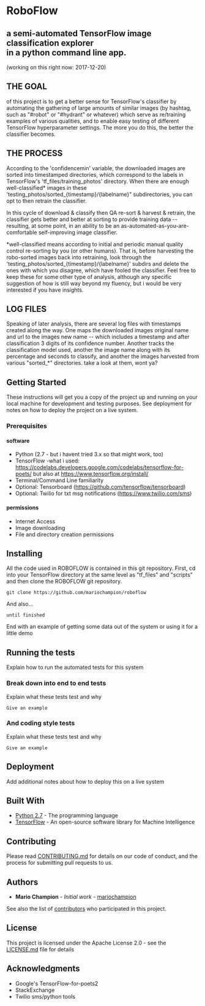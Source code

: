 # RoboFlow
## a semi-automated TensorFlow image classification explorer<br>in a python command line app.

(working on this right now: 2017-12-20)

## THE GOAL
of this project is to get a better sense for TensorFlow's classifier by automating the gathering of large amounts of similar images (by hashtag, such as "#robot" or "#hydrant" or whatever) which serve as re/training examples of various qualities, and to enable easy testing of different TensorFlow hyperparameter settings. The more you do this, the better the classifier becomes.

## THE PROCESS
According to the 'confidencemin' variable, the downloaded images are sorted into timestamped directories, which correspond to the labels in TensorFlow's 'tf_files/training_photos' directory. When there are enough well-classified* images in these 'testing_photos/sorted_{timestamp}/{labelname}" subdirectories, you can opt to then retrain the classifier. 

In this cycle of download & classify then QA re-sort & harvest & retrain, the classifier gets better and better at sorting to provide training data -- resulting, at some point, in an ability to be an as-automated-as-you-are-comfortable self-improving image classifier.

*well-classified means according to initial and periodic manual quality control re-sorting by you (or other humans). That is, before harvesting the robo-sorted images back into retraining, look through the 'testing_photos/sorted_{timestamp}/{labelname}' subdirs and delete the ones with which you disagree, which have fooled the classifier. Feel free to keep these for some other type of analysis, although any specific suggestion of how is still way beyond my fluency, but i would be very interested if you have insights. 

## LOG FILES
Speaking of later analysis, there are several log files with timestamps created along the way. One maps the downloaded images original name and url to the images new name -- which includes a timestamp and after classification 3 digits of its confidence number. Another tracks the classification model used, another the image name along with its percentage and seconds to classify, and another the images harvested from various "sorted_*" directories. take a look at them, wont ya?


## Getting Started

These instructions will get you a copy of the project up and running on your local machine for development and testing purposes. See deployment for notes on how to deploy the project on a live system.

### Prerequisites

#### software
* Python (2.7 - but i havent tried 3.x so that might work, too)
* TensorFlow -what i used: https://codelabs.developers.google.com/codelabs/tensorflow-for-poets/
  but also at https://www.tensorflow.org/install/
* Terminal/Command Line familiarity
* Optional: Tensorboard (https://github.com/tensorflow/tensorboard)
* Optional: Twilio for txt msg notifications (https://www.twilio.com/sms)


#### permissions
* Internet Access
* Image downloading
* File and directory creation permissions


## Installing

All the code used in ROBOFLOW is contained in this git repository. First, cd into your TensorFlow directory
at the same level as "tf_files" and "scripts" and then clone the ROBOFLOW git repository.

```
git clone https://github.com/mariochampion/roboflow
```

And also...

```
until finished
```

End with an example of getting some data out of the system or using it for a little demo

## Running the tests

Explain how to run the automated tests for this system

### Break down into end to end tests

Explain what these tests test and why

```
Give an example
```

### And coding style tests

Explain what these tests test and why

```
Give an example
```

## Deployment

Add additional notes about how to deploy this on a live system

## Built With

* [Python 2.7](https://docs.python.org/2/index.html/) - The programming language
* [TensorFlow](https://www.tensorflow.org/) - An open-source software library for Machine Intelligence

## Contributing

Please read [CONTRIBUTING.md](https://gist.github.com/PurpleBooth/b24679402957c63ec426) for details on our code of conduct, and the process for submitting pull requests to us.


## Authors

* **Mario Champion** - *Initial work* - [mariochampion](https://github.com/mariochampion)

See also the list of [contributors](https://github.com/your/project/contributors) who participated in this project.

## License

This project is licensed under the Apache License 2.0 - see the [LICENSE.md](LICENSE.md) file for details

## Acknowledgments

* Google's TensorFlow-for-poets2
* StackExchange
* Twilio sms/python tools
